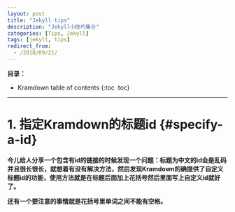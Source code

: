 ```yaml
---
layout: post
title: "Jekyll tips"
description: "Jekyll小技巧集合"
categories: [Tips, Jekyll]
tags: [jekyll, tips]
redirect_from:
  - /2018/09/21/
---
```

**目录：**
* Kramdown table of contents
{:toc .toc}
* * * 
# 1. 指定Kramdown的标题id  {#specify-a-id}

**今儿给人分享一个包含有id的链接的时候发现一个问题：标题为中文的id会是乱码并且很长很长，就想着有没有解决方法，然后发现Kramdown的确提供了自定义标题id的功能，使用方法就是在标题后面加上花括号然后里面写上自定义id就好了。**

**还有一个要注意的事情就是花括号里单词之间不能有空格。**
